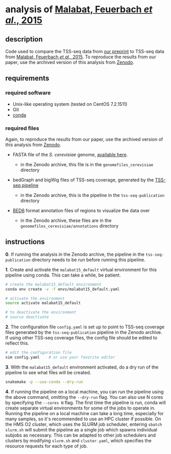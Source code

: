 
# analysis of [Malabat, Feuerbach *et al*., 2015](https://doi.org/10.7554/eLife.06722)

## description

Code used to compare the TSS-seq data from [our preprint](https://doi.org/10.1101/347575) to TSS-seq data from [Malabat, Feuerbach *et al.*, 2015](https://doi.org/10.7554/eLife.06722). To reproduce the results from our paper, use the archived version of this analysis from [Zenodo](https://doi.org/10.5281/zenodo.1325930).

## requirements

### required software

- Unix-like operating system (tested on CentOS 7.2.1511)
- Git
- [conda](https://conda.io/docs/user-guide/install/index.html)

### required files

Again, to reproduce the results from our paper, use the archived version of this analysis from [Zenodo](https://doi.org/10.5281/zenodo.1325930).

- FASTA file of the *S. cerevisiae* genome, [available here](https://github.com/winston-lab/genomefiles-cerevisiae).
    - in the Zenodo archive, this file is in the `genomefiles_cerevisiae` directory

- bedGraph and bigWig files of TSS-seq coverage, generated by the [TSS-seq pipeline](https://github.com/winston-lab/tss-seq)
    - in the Zenodo archive, this is the pipeline in the `tss-seq-publication` directory

- [BED6](https://genome.ucsc.edu/FAQ/FAQformat.html#format1) format annotation files of regions to visualize the data over
    - in the Zenodo archive, these files are in the `genomefiles_cerevisiae/annotations` directory

## instructions

**0**. If running the analysis in the Zenodo archive, the pipeline in the `tss-seq-publication` directory needs to be run before running this pipeline.

**1**. Create and activate the `malabat15_default` virtual environment for this pipeline using conda. This can take a while, be patient. 

```bash
# create the malabat15_default environment
conda env create -v -f envs/malabat15_default.yaml

# activate the environment
source activate malabat15_default

# to deactivate the environment
# source deactivate
```

**2**. The configuration file `config.yaml` is set up to point to TSS-seq coverage files generated by the `tss-seq-publication` pipeline in the Zenodo archive. If using other TSS-seq coverage files, the config file should be edited to reflect this.

```bash
# edit the configuration file
vim config.yaml    # or use your favorite editor
```

**3**. With the `malabat15_default` environment activated, do a dry run of the pipeline to see what files will be created.

```bash
snakemake -p --use-conda --dry-run
```

**4**. If running the pipeline on a local machine, you can run the pipeline using the above command, omitting the `--dry-run` flag. You can also use N cores by specifying the `--cores N` flag. The first time the pipeline is run, conda will create separate virtual environments for some of the jobs to operate in. Running the pipeline on a local machine can take a long time, especially for many samples, so it's recommended to use an HPC cluster if possible. On the HMS O2 cluster, which uses the SLURM job scheduler, entering `sbatch slurm.sh` will submit the pipeline as a single job which spawns individual subjobs as necessary. This can be adapted to other job schedulers and clusters by modifying `slurm.sh` and `cluster.yaml`, which specifies the resource requests for each type of job.

